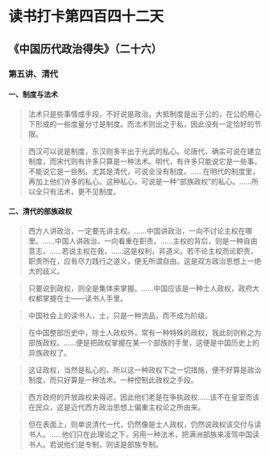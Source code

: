 读书打卡第四百四十二天
===

《中国历代政治得失》（二十六）
---
### 第五讲、清代

#### 一、制度与法术

> 法术只是些事情或手段，不好说是政治。大抵制度是出于公的，在公的用心下形成的一些度量分寸是制度。而法术则出之于私，因此没有一定恰好的节限。

> 西汉可以说是制度，东汉则多半出于光武的私心。论唐代，确实可说在建立制度，而宋代则有许多只算是一种法术。明代，有许多只能说它是一些事，不能说它是一些制。尤其是清代，可说全没有制度。……在明代的制度里，再加上他们许多的私心。这种私心，可说是一种“部族政权”的私心。……所以全只有法术，更不见制度。

#### 二、清代的部族政权

> 西方人讲政治，一定要先讲主权。……中国讲政治，一向不讨论主权在哪里。……中国人讲政治，一向看重在职责。……主权的背后，则是一种自由意志，……若说主权在我，……这是权利，非道义。若不论主权而论职责，职责所在，应有尽力践行之道义，便无所谓自由。这是双方政治思想上一绝大的歧义。

> 只要说到政权，则全是集体来掌握。……中国应该是一种士人政权，政府大权都掌握在士——读书人手里。

> 中国社会上的读书人，士，只是一种流品，而不成为阶级。

> 在中国整部历史中，除士人政权外，常有一种特殊的政权，我此刻则称之为部族政权。……便是把政权掌握在某一个部族的手里，这便是中国历史上的异族政权了。

> 这证政权，当然是私心的，所以这一种政权下之一切措施，便不好算是政治制度，而只好算是一种法术，一种控制此政权之手段。

> 西方政府的开放政权来得迟，因此他们老是在争执政权……该不在皇室而该在民众，这是近代西方政治思想上偏重主权论之所由来。

> 但在表面上，则单说清代一代，仍然像是士人政权，仍然说政权该交付与读书人。……他们只在此理论之下，另用一种法术，把满洲部族来凌驾中国读书人。若说他们是专制，则该是部族专制。